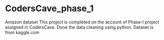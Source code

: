 # CodersCave_phase_1
Amazon dataset
This project is completed on the account of Phase-I project assigned in CodersCave.
Done the data cleaning using python.
Dataset is from kaggle.com
